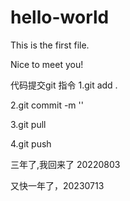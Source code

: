 # hello-world
This is the first file.

Nice to meet you!

代码提交git 指令
1.git add . 

2.git commit -m ''

3.git pull

4.git push 


三年了,我回来了 20220803

又快一年了，20230713
